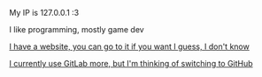 My IP is 127.0.0.1 :3

I like programming, mostly game dev

[I have a website, you can go to it if you want I guess, I don't know](https://vekwrite.gitlab.io/endode/endode.html)

[I currently use GitLab more, but I'm thinking of switching to GitHub](https://gitlab.com/endode)
